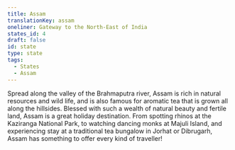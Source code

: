 ```yaml
---
title: Assam
translationKey: assam
oneliner: Gateway to the North-East of India
states_id: 4
draft: false
id: state
type: state
tags:
  - States
  - Assam
---
```

Spread along the valley of the Brahmaputra river, Assam is rich in natural resources and wild life, and is also famous for aromatic tea that is grown all along the hillsides.     Blessed with such a wealth of natural beauty and fertile land, Assam is a great holiday destination. From spotting rhinos at the Kaziranga National Park, to watching dancing monks at Majuli Island, and experiencing stay at a traditional tea bungalow in Jorhat or Dibrugarh, Assam has something to offer every kind of traveller!